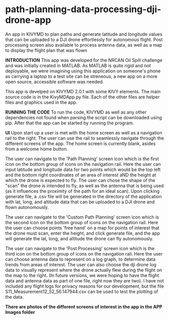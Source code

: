 # path-planning-data-processing-dji-drone-app
An app in KIVYMD to plan paths and generate latitude and longitude values that can be uploaded to a DJI drone effortlessly for autonomous flight. Post processing screen also available to process antenna data, as well as a map to display the flight plan that was flown 

**INTRODUCTION**
This app was developed for the NRCAN Oil Spill challenge and was initially created in MATLAB.
As MATLAB is quite rigid and not deployable, we were imagining using this application on someone's phone as carrying a laptop to a test site can be streneous, a new app on a more open source, accessible software was needed.

This app is develped on KIVYMD 2.0.1 with some KIVY elements.
The main source code is in the KivyMDApp.py file. Each of the other files are helper files and graphics used in the app.

**RUNNING THE CODE**
To run the code, KIVYMD as well as any other dependencies not found when parsing the script can be downloaded using pip.
After that the app can be started by running the program. 

**UI**
Upon start up a user is met with the home screen as well as a navigation rail to the right. The user can use the rail to seamlessly navigate through the different screens of the app.
The home screen is currently blank, asides from a welcome home button.

The user can navigate to the 'Path Planning' screen icon which is the first icon on the bottom group of icons on the navigation rail.
Here the user can input latitude and longitude data for two points which would be the top left and the bottom right coordinates of an area of interest aND the height at which the drone is expected to fly. 
The user can chose the shape of the "scan" the drone is intended to fly, as well as the antenna that is being used (as it influences the proximity of the path for an ideal scan).
Upon clicking generate file, a .csv file will be generated in the directory of the application with lat, long, and altitude data that can be uploaded to a DJI drone and flown autonomously.

The user can navigate to the 'Custom Path Planning' screen icon which is the second icon on the bottom group of icons on the navigation rail.
Here the user can choose points 'free hand' on a map for points of interest that the drone must scan, enter the height, and click generate file, and the app will generate the lat, long, and altitude the drone can fly autonomously.

The user can navigate to the 'Post Processing' screen icon which is the third icon on the bottom group of icons on the navigation rail.
Here the user can choose antenna data to represent on a log graph, to determine data trends from areas of interest.
The user can also choose the dji drone log data to visually represent where the drone actually flew during the flight on the map to the right.
(In future versions, we were hoping to have the flight data and antenna data as part of one file, right now they are two).
I have not included any flight logs for privacy reasons for our development, but the file S11_Measurement12_52_56.147944.csv can be used to test the plotting of the data.

**There are photos of the different screens of interest in the app in the APP Images folder**
